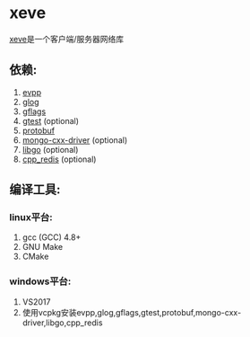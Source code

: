 # xeve
[xeve]是一个客户端/服务器网络库

## 依赖:

1. [evpp]
2. [glog]
3. [gflags]
4. [gtest] (optional)
5. [protobuf]
6. [mongo-cxx-driver] (optional)
7. [libgo] (optional)
8. [cpp_redis] (optional)

## 编译工具:
### linux平台:
1. gcc (GCC) 4.8+
2. GNU Make
3. CMake
###  windows平台:
1. VS2017
2. 使用vcpkg安装evpp,glog,gflags,gtest,protobuf,mongo-cxx-driver,libgo,cpp_redis

[xeve]:https://github.com/xgm-skywave/xeve
[evpp]:https://github.com/Qihoo360/evpp
[glog]:https://github.com/google/glog
[gflags]:https://github.com/gflags/gflags
[gtest]:https://github.com/google/googletest
[protobuf]:https://github.com/google/protobuf
[mongo-cxx-driver]:https://github.com/mongodb/mongo-cxx-driver
[libgo]:https://github.com/yyzybb537/libgo
[cpp_redis]:https://github.com/Cylix/cpp_redis
